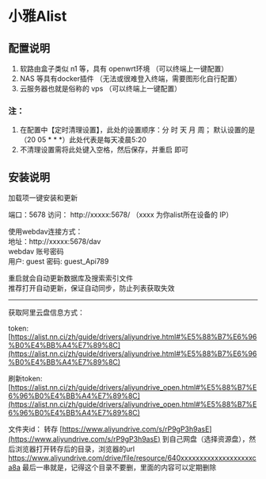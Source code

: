 # 小雅Alist

## 配置说明

1. 软路由盒子类似 n1 等，具有 openwrt环境 （可以终端上一键配置）
2. NAS 等具有docker插件 （无法或很难登入终端，需要图形化自行配置）
3. 云服务器也就是俗称的 vps （可以终端上一键配置）

### 注：
  1. 在配置中【定时清理设置】，此处的设置顺序：分 时 天 月 周； 默认设置的是（20 05 * * *）此处代表是每天凌晨5:20
  2. 不清理设置需将此处键入空格，然后保存，并重启 即可


## 安装说明

加载项一键安装和更新

端口：5678
访问： http://xxxxx:5678/ （xxxx 为你alist所在设备的 IP）

使用webdav连接方式：  
地址：http://xxxxx:5678/dav  
webdav 账号密码  
用户: guest 密码: guest_Api789

重启就会自动更新数据库及搜索索引文件   
推荐打开自动更新，保证自动同步，防止列表获取失效

---

获取阿里云盘信息方式：

token: [https://alist.nn.ci/zh/guide/drivers/aliyundrive.html#%E5%88%B7%E6%96%B0%E4%BB%A4%E7%89%8C](https://alist.nn.ci/zh/guide/drivers/aliyundrive.html#%E5%88%B7%E6%96%B0%E4%BB%A4%E7%89%8C)

刷新token: [https://alist.nn.ci/zh/guide/drivers/aliyundrive_open.html#%E5%88%B7%E6%96%B0%E4%BB%A4%E7%89%8C](https://alist.nn.ci/zh/guide/drivers/aliyundrive_open.html#%E5%88%B7%E6%96%B0%E4%BB%A4%E7%89%8C)

文件夹id：
转存 [https://www.aliyundrive.com/s/rP9gP3h9asE](https://www.aliyundrive.com/s/rP9gP3h9asE)  到自己网盘（选择资源盘），然后浏览器打开转存后的目录，浏览器的url
https://www.aliyundrive.com/drive/file/resource/640xxxxxxxxxxxxxxxxxxxca8a 最后一串就是，记得这个目录不要删，里面的内容可以定期删除

